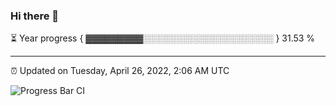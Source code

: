 ### Hi there 👋

⏳ Year progress { ▓▓▓▓▓▓▓▓▓░░░░░░░░░░░░░░░░░░░░░ } 31.53 %

---

⏰ Updated on Tuesday, April 26, 2022, 2:06 AM UTC

![Progress Bar CI](https://github.com/arthurbuhl/arthurbuhl/workflows/Progress%20Bar%20CI/badge.svg)
